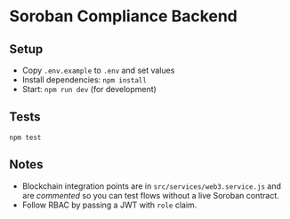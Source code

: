 # Soroban Compliance Backend

## Setup

- Copy `.env.example` to `.env` and set values
- Install dependencies: `npm install`
- Start: `npm run dev` (for development)

## Tests

`npm test`

## Notes
- Blockchain integration points are in `src/services/web3.service.js` and are *commented* so you can test flows without a live Soroban contract.
- Follow RBAC by passing a JWT with `role` claim. 
 
